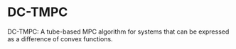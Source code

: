 # DC-TMPC
DC-TMPC: A tube-based MPC algorithm for systems that can be expressed as a difference of convex functions.
